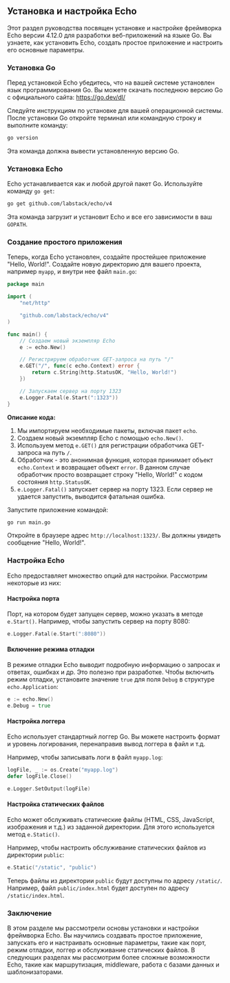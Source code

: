 ## Установка и настройка Echo

Этот раздел руководства посвящен установке и настройке фреймворка Echo версии 4.12.0 для разработки веб-приложений на языке Go. Вы узнаете, как установить Echo, создать простое приложение и настроить его основные параметры.

### Установка Go

Перед установкой Echo убедитесь, что на вашей системе установлен язык программирования Go. Вы можете скачать последнюю версию Go с официального сайта: https://go.dev/dl/

Следуйте инструкциям по установке для вашей операционной системы. После установки Go откройте терминал или командную строку и выполните команду:

```bash
go version
```

Эта команда должна вывести установленную версию Go.

### Установка Echo

Echo устанавливается как и любой другой пакет Go. Используйте команду `go get`:

```bash
go get github.com/labstack/echo/v4
```

Эта команда загрузит и установит Echo и все его зависимости в ваш `GOPATH`.

### Создание простого приложения

Теперь, когда Echo установлен, создайте простейшее приложение "Hello, World!". Создайте новую директорию для вашего проекта, например `myapp`, и внутри нее файл `main.go`:

```go
package main

import (
	"net/http"

	"github.com/labstack/echo/v4"
)

func main() {
	// Создаем новый экземпляр Echo
	e := echo.New()

	// Регистрируем обработчик GET-запроса на путь "/"
	e.GET("/", func(c echo.Context) error {
		return c.String(http.StatusOK, "Hello, World!")
	})

	// Запускаем сервер на порту 1323
	e.Logger.Fatal(e.Start(":1323"))
}
```

**Описание кода:**

1. Мы импортируем необходимые пакеты, включая пакет `echo`.
2. Создаем новый экземпляр Echo с помощью `echo.New()`.
3. Используем метод `e.GET()` для регистрации обработчика GET-запроса на путь `/`. 
4. Обработчик - это анонимная функция, которая принимает объект `echo.Context` и возвращает объект `error`. В данном случае обработчик просто возвращает строку "Hello, World!" с кодом состояния `http.StatusOK`.
5. `e.Logger.Fatal()` запускает сервер на порту 1323. Если сервер не удается запустить, выводится фатальная ошибка.

Запустите приложение командой:

```bash
go run main.go
```

Откройте в браузере адрес `http://localhost:1323/`. Вы должны увидеть сообщение "Hello, World!".

### Настройка Echo

Echo предоставляет множество опций для настройки. Рассмотрим некоторые из них:

#### Настройка порта

Порт, на котором будет запущен сервер, можно указать в методе `e.Start()`. Например, чтобы запустить сервер на порту 8080:

```go
e.Logger.Fatal(e.Start(":8080"))
```

#### Включение режима отладки

В режиме отладки Echo выводит подробную информацию о запросах и ответах, ошибках и др. Это полезно при разработке. Чтобы включить режим отладки, установите значение `true` для поля `Debug` в структуре `echo.Application`:

```go
e := echo.New()
e.Debug = true
```

#### Настройка логгера

Echo использует стандартный логгер Go. Вы можете настроить формат и уровень логирования, перенаправив вывод логгера в файл и т.д. 

Например, чтобы записывать логи в файл `myapp.log`:

```go
logFile, _ := os.Create("myapp.log")
defer logFile.Close()

e.Logger.SetOutput(logFile)
```

#### Настройка статических файлов

Echo может обслуживать статические файлы (HTML, CSS, JavaScript, изображения и т.д.) из заданной директории. Для этого используется метод `e.Static()`. 

Например, чтобы настроить обслуживание статических файлов из директории `public`:

```go
e.Static("/static", "public")
```

Теперь файлы из директории `public` будут доступны по адресу `/static/`. Например, файл `public/index.html` будет доступен по адресу `/static/index.html`.

### Заключение

В этом разделе мы рассмотрели основы установки и настройки фреймворка Echo. Вы научились создавать простое приложение, запускать его и настраивать основные параметры, такие как порт, режим отладки, логгер и обслуживание статических файлов. В следующих разделах мы рассмотрим более сложные возможности Echo, такие как маршрутизация, middleware, работа с базами данных и шаблонизаторами.
